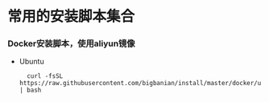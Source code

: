 常用的安装脚本集合
=====

### Docker安装脚本，使用aliyun镜像
* Ubuntu
  ```shell
    curl -fsSL https://raw.githubusercontent.com/bigbanian/install/master/docker/ubuntu/install.sh | bash
  ```


